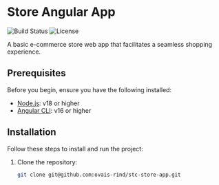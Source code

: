 # Store Angular App

![Build Status](https://img.shields.io/badge/build-passing-brightgreen)
![License](https://img.shields.io/badge/license-MIT-blue)

A basic e-commerce store web app that facilitates a seamless shopping experience.

## Prerequisites

Before you begin, ensure you have the following installed:

- [Node.js](https://nodejs.org/): v18 or higher
- [Angular CLI](https://angular.io/cli): v16 or higher

## Installation

Follow these steps to install and run the project:

1. Clone the repository:

   ```bash
   git clone git@github.com:ovais-rind/stc-store-app.git
   ```
